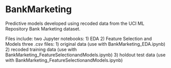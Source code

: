 # BankMarketing

Predictive models developed using recoded data from the UCI ML Repository Bank Marketing dataset. 

Files include:
  two Jupyter notebooks: 
      1) EDA
      2) Feature Selection and Models
  three .csv files: 
      1) original data (use with BankMarketing_EDA.ipynb)
      2) recoded training data (use with BankMarketing_FeatureSelectionandModels.ipynb)
      3) holdout test data (use with BankMarketing_FeatureSelectionandModels.ipynb)
